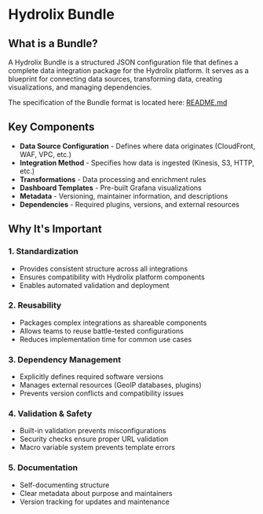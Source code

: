 # Hydrolix Bundle

## What is a Bundle?

A Hydrolix Bundle is a structured JSON configuration file that defines a complete data integration package for the Hydrolix platform.
It serves as a blueprint for connecting data sources, transforming data, creating visualizations, and managing dependencies.

The specification of the Bundle format is located here: [README.md](https://github.com/hydrolix/integration-deployment-templates/blob/main/automation/README.md)

## Key Components

- **Data Source Configuration** - Defines where data originates (CloudFront, WAF, VPC, etc.)
- **Integration Method** - Specifies how data is ingested (Kinesis, S3, HTTP, etc.)
- **Transformations** - Data processing and enrichment rules
- **Dashboard Templates** - Pre-built Grafana visualizations
- **Metadata** - Versioning, maintainer information, and descriptions
- **Dependencies** - Required plugins, versions, and external resources

## Why It's Important

### 1. **Standardization**
- Provides consistent structure across all integrations
- Ensures compatibility with Hydrolix platform components
- Enables automated validation and deployment

### 2. **Reusability** 
- Packages complex integrations as shareable components
- Allows teams to reuse battle-tested configurations
- Reduces implementation time for common use cases

### 3. **Dependency Management**
- Explicitly defines required software versions
- Manages external resources (GeoIP databases, plugins)
- Prevents version conflicts and compatibility issues

### 4. **Validation & Safety**
- Built-in validation prevents misconfigurations
- Security checks ensure proper URL validation
- Macro variable system prevents template errors

### 5. **Documentation**
- Self-documenting structure
- Clear metadata about purpose and maintainers
- Version tracking for updates and maintenance


